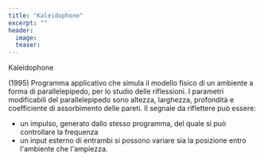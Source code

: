 ```yaml
---
title: "Kaleidophone"
excerpt: ""
header:
  image:
  teaser:
---
```


Kaleidophone

(1995) Programma applicativo che simula il modello fisico di un ambiente a forma di parallelepipedo, per lo studio delle riflessioni. I parametri modificabili del parallelepipedo sono altezza, larghezza, profondità e coefficiente di assorbimento delle pareti.
Il segnale da riflettere può essere:
- un impulso, generato dallo stesso programma, del quale si può controllare la frequenza
- un input esterno di entrambi si possono variare sia la posizione entro l'ambiente che l'ampiezza.

